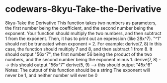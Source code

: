 # codewars-8kyu-Take-the-Derivative
8kyu-Take the Derivative   This function takes two numbers as parameters, the first number being the coefficient, and the second number being the exponent.  Your function should multiply the two numbers, and then subtract 1 from the exponent. Then, it has to print out an expression (like 28x^7).  "^1" should not be truncated when exponent = 2.  For example:  derive(7, 8) In this case, the function should multiply 7 and 8, and then subtract 1 from 8. It should output "56x^7",  the first number 56 being the product of the two numbers, and the second number being the exponent minus 1.  derive(7, 8) --> this should output "56x^7"  derive(5, 9) --> this should output "45x^8"  Notes:  The output of this function should be a string The exponent will never be 1, and neither number will ever be 0
